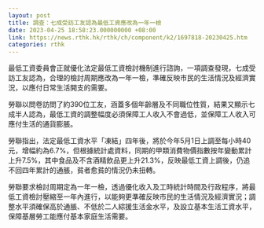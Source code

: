 ```yaml
---
layout: post
title: 調查：七成受訪工友認為最低工資應改為一年一檢
date: 2023-04-25 18:58:23.000000000 +08:00
link: https://news.rthk.hk/rthk/ch/component/k2/1697818-20230425.htm
categories: rthk
---
```


最低工資委員會正就優化法定最低工資檢討機制進行諮詢，一項調查發現，七成受訪工友認為，合理的檢討周期應改為一年一檢，準確反映市民的生活情況及經濟實況，以應付日常生活開支的需要。

勞聯以問卷訪問了約390位工友，涵蓋多個年齡層及不同職位性質，結果又顯示七成半人認為，最低工資的調整幅度必須保障工人收入不會過低，並保障工人收入可應付生活的通貨膨脹。

勞聯指出，法定最低工資水平「凍結」四年後，將於今年5月1日上調至每小時40元，增幅約為6.7%，但根據統計處資料，同期的甲類消費物價指數按年變動累計上升7.5%，其中食品及不含酒精飲品更上升21.3%，反映最低工資上調後，仍追不回四年累計的通脹，貧者愈貧的情況仍未扭轉。

勞聯要求檢討周期定為一年一檢，透過優化收入及工時統計時間及行政程序，將最低工資檢討壓縮至一年內進行，以能夠更準確反映市民的生活情況及經濟實況；調整水平須確保高於通脹、不低於二人綜援生活金水平，及設立基本生活工資水平，保障基層勞工能應付基本家庭生活需要。
